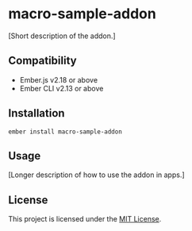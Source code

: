 macro-sample-addon
==============================================================================

[Short description of the addon.]


Compatibility
------------------------------------------------------------------------------

* Ember.js v2.18 or above
* Ember CLI v2.13 or above


Installation
------------------------------------------------------------------------------

```
ember install macro-sample-addon
```


Usage
------------------------------------------------------------------------------

[Longer description of how to use the addon in apps.]


License
------------------------------------------------------------------------------

This project is licensed under the [MIT License](LICENSE.md).

